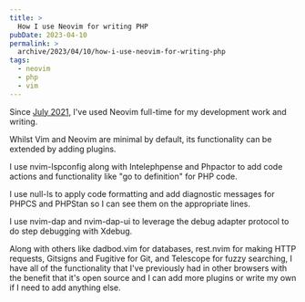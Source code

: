 ```yaml
---
title: >
  How I use Neovim for writing PHP
pubDate: 2023-04-10
permalink: >
  archive/2023/04/10/how-i-use-neovim-for-writing-php
tags:
  - neovim
  - php
  - vim
---
```


Since [July 2021](https://www.oliverdavies.uk/blog/going-full-vim), I've used Neovim full-time for my development work and writing.

Whilst Vim and Neovim are minimal by default, its functionality can be extended by adding plugins.

I use nvim-lspconfig along with Intelephpense and Phpactor to add code actions and functionality like "go to definition" for PHP code.

I use null-ls to apply code formatting and add diagnostic messages for PHPCS and PHPStan so I can see them on the appropriate lines.

I use nvim-dap and nvim-dap-ui to leverage the debug adapter protocol to do step debugging with Xdebug.

Along with others like dadbod.vim for databases, rest.nvim for making HTTP requests, Gitsigns and Fugitive for Git, and Telescope for fuzzy searching, I have all of the functionality that I've previously had in other browsers with the benefit that it's open source and I can add more plugins or write my own if I need to add anything else.

